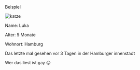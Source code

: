 Beispiel

![katze](https://github.com/Jffkhoch2/Vermisste-Katzen/assets/172383985/a7e658f8-2b83-4f7a-99ca-bcdd7758119b)

Name: Luka


Alter: 5 Monate 


Wohnort: Hamburg


Das letzte mal gesehen vor 3 Tagen in der Hamburger innenstadt












































































































Wer das liest ist gay 😐
